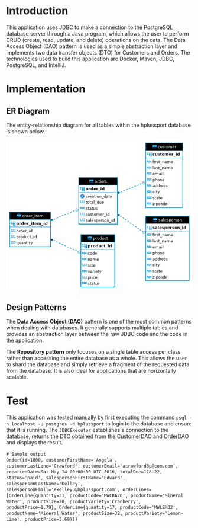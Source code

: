 # Introduction
This application uses JDBC to make a connection to the PostgreSQL database server through a Java program,
which allows the user to perform CRUD (create, read, update, and delete) operations on the data. The Data Access Object
(DAO) pattern is used as a simple abstraction layer and implements two data transfer objects (DTO) for Customers
and Orders. The technologies used to build this application are Docker, Maven, JDBC, PostgreSQL, and IntelliJ. 

# Implementation
## ER Diagram
The entity-relationship diagram for all tables within the hplussport database is shown below.

![erdiagram](./assets/ERDiagram.png)

## Design Patterns
The __Data Access Object (DAO)__ pattern is one of the most common patterns when dealing with databases. It
generally supports multiple tables and provides an abstraction layer between the raw JDBC code and the code in the application.

The __Repository pattern__ only focuses on a single table access per class rather than accessing the entire database
as a whole. This allows the user to shard the database and simply retrieve a fragment of the requested data from the database. It is also
ideal for applications that are horizontally scalable.

# Test
This application was tested manually by first executing the command ```psql -h localhost -U postgres -d hplussport```
to login to the database and ensure that it is running. The ```JDBCExecutor``` establishes a connection to the 
database, returns the DTO obtained from the CustomerDAO and OrderDAO and displays the result.

```
# Sample output
Order{id=1000, customerFirstName='Angela', customerLastLane='Crawford', customerEmail='acrawford8p@com.com', creationDate=Sat May 14 00:00:00 UTC 2016, totalDue=118.22, status='paid', salespersonFirstName='Edward', salespersonLastName='Kelley', salespersonEmail='ekelleyu@hplussport.com', orderLines=[OrderLine{quantity=31, productCode='MWCRA20', productName='Mineral Water', productSize=20, productVariety='Cranberry', productPrice=1.79}, OrderLine{quantity=17, productCode='MWLEM32', productName='Mineral Water', productSize=32, productVariety='Lemon-Lime', productPrice=3.69}]}
```

